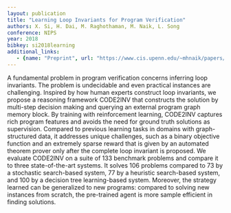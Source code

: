 ```yaml
---
layout: publication
title: "Learning Loop Invariants for Program Verification"
authors: X. Si, H. Dai, M. Raghothaman, M. Naik, L. Song
conference: NIPS
year: 2018
bibkey: si2018learning
additional_links:
   - {name: "Preprint", url: "https://www.cis.upenn.edu/~mhnaik/papers/nips18.pdf"}
---
```

A fundamental problem in program verification concerns inferring loop invariants.
The problem is undecidable and even practical instances are challenging. Inspired
by how human experts construct loop invariants, we propose a reasoning framework
CODE2INV
that constructs the solution by multi-step decision making and querying
an external program graph memory block. By training with reinforcement learning,
CODE2INV
captures rich program features and avoids the need for ground truth
solutions as supervision.  Compared to previous learning tasks in domains with
graph-structured data, it addresses unique challenges, such as a binary objective
function and an extremely sparse reward that is given by an automated theorem
prover only after the complete loop invariant is proposed. We evaluate
CODE2INV on
a suite of 133 benchmark problems and compare it to three state-of-the-art systems.
It solves 106 problems compared to 73 by a stochastic search-based system, 77 by
a heuristic search-based system, and 100 by a decision tree learning-based system.
Moreover, the strategy learned can be generalized to new programs: compared to
solving new instances from scratch, the pre-trained agent is more sample efficient
in finding solutions.
